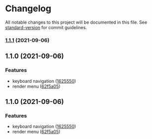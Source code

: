# Changelog

All notable changes to this project will be documented in this file. See [standard-version](https://github.com/conventional-changelog/standard-version) for commit guidelines.

### [1.1.1](https://github.com/brunoscopelliti/react-menu/compare/v1.1.0...v1.1.1) (2021-09-06)

## 1.1.0 (2021-09-06)


### Features

* keyboard navigation ([1625550](https://github.com/brunoscopelliti/react-menu/commits/162555008a18e8857dbb3a94f3d4956be63f1167))
* render menu ([62f5a05](https://github.com/brunoscopelliti/react-menu/commits/62f5a056f412018b5cf63a88f51b926197ba7adc))

## 1.1.0 (2021-09-06)


### Features

* keyboard navigation ([1625550](https://github.com/brunoscopelliti/react-menu/commits/162555008a18e8857dbb3a94f3d4956be63f1167))
* render menu ([62f5a05](https://github.com/brunoscopelliti/react-menu/commits/62f5a056f412018b5cf63a88f51b926197ba7adc))
